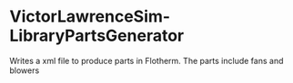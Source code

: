 # VictorLawrenceSim-LibraryPartsGenerator
Writes a xml file to produce parts in Flotherm. The parts include fans and blowers
